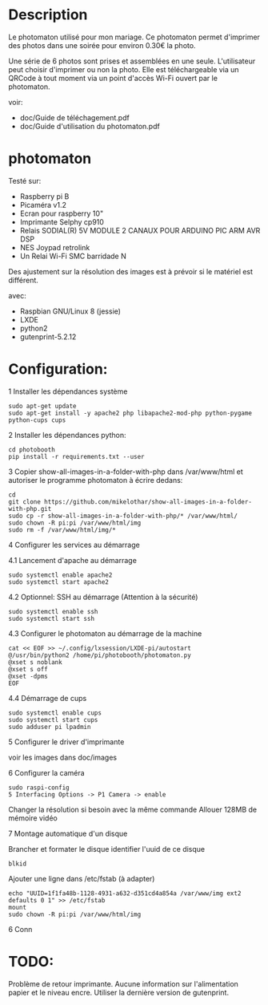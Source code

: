 Description
===========

Le photomaton utilisé pour mon mariage. Ce photomaton permet d'imprimer des photos dans une soirée pour environ 0.30€ la photo.

Une série de 6 photos sont prises et assemblées en une seule. L'utilisateur peut choisir d'imprimer ou non la photo. Elle est téléchargeable via un QRCode à tout moment via un point d'accès Wi-Fi ouvert par le photomaton.

voir:
  * doc/Guide de téléchagement.pdf
  * doc/Guide d'utilisation du photomaton.pdf

photomaton
==========

Testé sur:
 * Raspberry pi B
 * Picaméra v1.2
 * Ecran pour raspberry 10"
 * Imprimante Selphy cp910
 * Relais SODIAL(R) 5V MODULE 2 CANAUX POUR ARDUINO PIC ARM AVR DSP
 * NES Joypad retrolink
 * Un Relai Wi-Fi SMC barridade N

Des ajustement sur la résolution des images est à prévoir si le matériel est différent.

avec:
 * Raspbian GNU/Linux 8 (jessie)
 * LXDE
 * python2
 * gutenprint-5.2.12

Configuration:
==============

1 Installer les dépendances système
```
sudo apt-get update
sudo apt-get install -y apache2 php libapache2-mod-php python-pygame python-cups cups
```

2 Installer les dépendances python:

```
cd photobooth
pip install -r requirements.txt --user
```

3 Copier show-all-images-in-a-folder-with-php dans /var/www/html et autoriser le programme photomaton à écrire dedans:

```
cd
git clone https://github.com/mikelothar/show-all-images-in-a-folder-with-php.git
sudo cp -r show-all-images-in-a-folder-with-php/* /var/www/html/
sudo chown -R pi:pi /var/www/html/img
sudo rm -f /var/www/html/img/*
```

4 Configurer les services au démarrage

4.1 Lancement d'apache au démarrage

```
sudo systemctl enable apache2
sudo systemctl start apache2
```

4.2 Optionnel: SSH au démarrage (Attention à la sécurité)

```
sudo systemctl enable ssh
sudo systemctl start ssh
```

4.3 Configurer le photomaton au démarrage de la machine

```
cat << EOF >> ~/.config/lxsession/LXDE-pi/autostart
@/usr/bin/python2 /home/pi/photobooth/photomaton.py
@xset s noblank
@xset s off
@xset -dpms
EOF
```

4.4 Démarrage de cups

```
sudo systemctl enable cups
sudo systemctl start cups
sudo adduser pi lpadmin
```

5 Configurer le driver d'imprimante

voir les images dans doc/images

6 Configurer la caméra

```
sudo raspi-config
5 Interfacing Options -> P1 Camera -> enable
```
Changer la résolution si besoin avec la même commande
Allouer 128MB de mémoire vidéo

7 Montage automatique d'un disque

Brancher et formater le disque
identifier l'uuid de ce disque
```
blkid
```
Ajouter une ligne dans /etc/fstab (à adapter)
```
echo "UUID=1f1fa48b-1128-4931-a632-d351cd4a854a /var/www/img ext2 defaults 0 1" >> /etc/fstab
mount
sudo chown -R pi:pi /var/www/html/img
```

6 Conn

TODO:
=====

Problème de retour imprimante. Aucune information sur l'alimentation papier et le niveau encre. Utiliser la dernière version de gutenprint.
